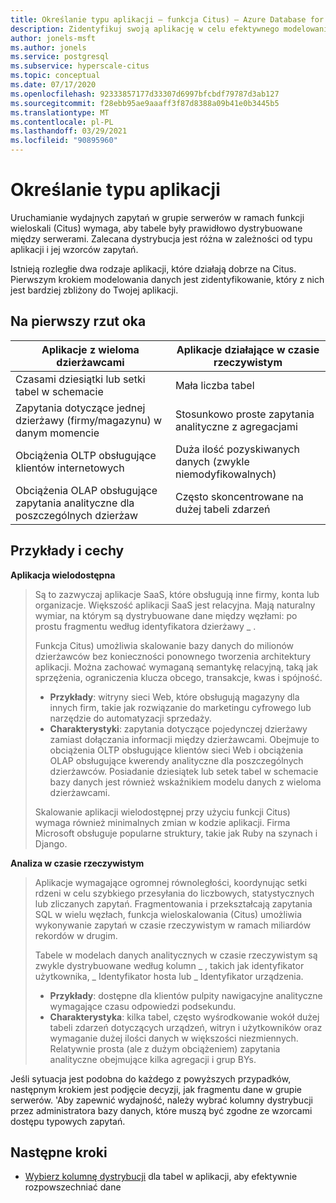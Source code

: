 ```yaml
---
title: Określanie typu aplikacji — funkcja Citus) — Azure Database for PostgreSQL
description: Zidentyfikuj swoją aplikację w celu efektywnego modelowania danych rozproszonych
author: jonels-msft
ms.author: jonels
ms.service: postgresql
ms.subservice: hyperscale-citus
ms.topic: conceptual
ms.date: 07/17/2020
ms.openlocfilehash: 92333857177d33307d6997bfcbdf79787d3ab127
ms.sourcegitcommit: f28ebb95ae9aaaff3f87d8388a09b41e0b3445b5
ms.translationtype: MT
ms.contentlocale: pl-PL
ms.lasthandoff: 03/29/2021
ms.locfileid: "90895960"
---
```

# <a name="determining-application-type"></a>Określanie typu aplikacji

Uruchamianie wydajnych zapytań w grupie serwerów w ramach funkcji wieloskali (Citus) wymaga, aby tabele były prawidłowo dystrybuowane między serwerami. Zalecana dystrybucja jest różna w zależności od typu aplikacji i jej wzorców zapytań.

Istnieją rozległie dwa rodzaje aplikacji, które działają dobrze na Citus. Pierwszym krokiem modelowania danych jest zidentyfikowanie, który z nich jest bardziej zbliżony do Twojej aplikacji.

## <a name="at-a-glance"></a>Na pierwszy rzut oka

| Aplikacje z wieloma dzierżawcami                                 | Aplikacje działające w czasie rzeczywistym                                |
|-----------------------------------------------------------|-------------------------------------------------------|
| Czasami dziesiątki lub setki tabel w schemacie          | Mała liczba tabel                                |
| Zapytania dotyczące jednej dzierżawy (firmy/magazynu) w danym momencie | Stosunkowo proste zapytania analityczne z agregacjami |
| Obciążenia OLTP obsługujące klientów internetowych                    | Duża ilość pozyskiwanych danych (zwykle niemodyfikowalnych)           |
| Obciążenia OLAP obsługujące zapytania analityczne dla poszczególnych dzierżaw   | Często skoncentrowane na dużej tabeli zdarzeń            |

## <a name="examples-and-characteristics"></a>Przykłady i cechy

**Aplikacja wielodostępna**

> Są to zazwyczaj aplikacje SaaS, które obsługują inne firmy, konta lub organizacje. Większość aplikacji SaaS jest relacyjna. Mają naturalny wymiar, na którym są dystrybuowane dane między węzłami: po prostu fragmentu według identyfikatora dzierżawy \_ .
>
> Funkcja Citus) umożliwia skalowanie bazy danych do milionów dzierżawców bez konieczności ponownego tworzenia architektury aplikacji. Można zachować wymaganą semantykę relacyjną, taką jak sprzężenia, ograniczenia klucza obcego, transakcje, kwas i spójność.
>
> -   **Przykłady**: witryny sieci Web, które obsługują magazyny dla innych firm, takie jak rozwiązanie do marketingu cyfrowego lub narzędzie do automatyzacji sprzedaży.
> -   **Charakterystyki**: zapytania dotyczące pojedynczej dzierżawy zamiast dołączania informacji między dzierżawcami. Obejmuje to obciążenia OLTP obsługujące klientów sieci Web i obciążenia OLAP obsługujące kwerendy analityczne dla poszczególnych dzierżawców. Posiadanie dziesiątek lub setek tabel w schemacie bazy danych jest również wskaźnikiem modelu danych z wieloma dzierżawcami.
>
> Skalowanie aplikacji wielodostępnej przy użyciu funkcji Citus) wymaga również minimalnych zmian w kodzie aplikacji. Firma Microsoft obsługuje popularne struktury, takie jak Ruby na szynach i Django.

**Analiza w czasie rzeczywistym**

> Aplikacje wymagające ogromnej równoległości, koordynując setki rdzeni w celu szybkiego przesyłania do liczbowych, statystycznych lub zliczanych zapytań.  Fragmentowania i przekształcają zapytania SQL w wielu węzłach, funkcja wieloskalowania (Citus) umożliwia wykonywanie zapytań w czasie rzeczywistym w ramach miliardów rekordów w drugim.
>
> Tabele w modelach danych analitycznych w czasie rzeczywistym są zwykle dystrybuowane według kolumn \_ , takich jak identyfikator użytkownika, \_ Identyfikator hosta lub \_ Identyfikator urządzenia.
>
> -   **Przykłady**: dostępne dla klientów pulpity nawigacyjne analityczne wymagające czasu odpowiedzi podsekundu.
> -   **Charakterystyka**: kilka tabel, często wyśrodkowanie wokół dużej tabeli zdarzeń dotyczących urządzeń, witryn i użytkowników oraz wymaganie dużej ilości danych w większości niezmiennych. Relatywnie prosta (ale z dużym obciążeniem) zapytania analityczne obejmujące kilka agregacji i grup BYs.

Jeśli sytuacja jest podobna do każdego z powyższych przypadków, następnym krokiem jest podjęcie decyzji, jak fragmentu dane w grupie serwerów. \'Aby zapewnić wydajność, należy wybrać kolumny dystrybucji przez administratora bazy danych, które muszą być zgodne ze wzorcami dostępu typowych zapytań.

## <a name="next-steps"></a>Następne kroki

* [Wybierz kolumnę dystrybucji](concepts-hyperscale-choose-distribution-column.md) dla tabel w aplikacji, aby efektywnie rozpowszechniać dane
